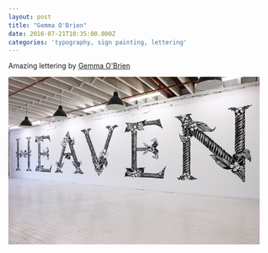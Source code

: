 ```yaml
---
layout: post
title: "Gemma O'Brien"
date: 2016-07-21T10:35:00.000Z
categories: 'typography, sign painting, lettering'
---
```



Amazing lettering by [Gemma O'Brien](http://jackywinter.com/artists/gemma-obrien/)

![](/uploads/gemmaobrien-heaven-768x512.jpg)